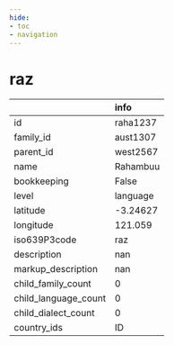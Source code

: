 ```yaml
---
hide:
- toc
- navigation
---
```

# raz
|                      | info     |
|:---------------------|:---------|
| id                   | raha1237 |
| family_id            | aust1307 |
| parent_id            | west2567 |
| name                 | Rahambuu |
| bookkeeping          | False    |
| level                | language |
| latitude             | -3.24627 |
| longitude            | 121.059  |
| iso639P3code         | raz      |
| description          | nan      |
| markup_description   | nan      |
| child_family_count   | 0        |
| child_language_count | 0        |
| child_dialect_count  | 0        |
| country_ids          | ID       |